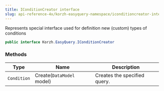 ```yaml
---
title: IConditionCreator interface
slug: api-reference-4x/korzh-easyquery-namespace/iconditioncreator-interface
---
```



Represents special interface used for definition new (custom) types of conditions
```csharp
public interface Korzh.EasyQuery.IConditionCreator

```

### Methods

| Type | Name | Description | 
| --- | --- | --- | 
| `Condition` | Create(`DataModel` model) | Creates the specified query. |